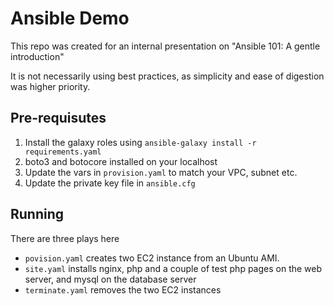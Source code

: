# Ansible Demo

This repo was created for an internal presentation on "Ansible 101: A gentle introduction"

It is not necessarily using best practices, as simplicity and ease of digestion was higher priority.

## Pre-requisutes

1. Install the galaxy roles using `ansible-galaxy install -r requirements.yaml`
1. boto3 and botocore installed on your localhost
1. Update the vars in `provision.yaml` to match your VPC, subnet etc.
1. Update the private key file in `ansible.cfg`

## Running

There are three plays here

- `povision.yaml` creates two EC2 instance from an Ubuntu AMI.
- `site.yaml` installs nginx, php and a couple of test php pages on the web server, and mysql on the database server
- `terminate.yaml` removes the two EC2 instances

